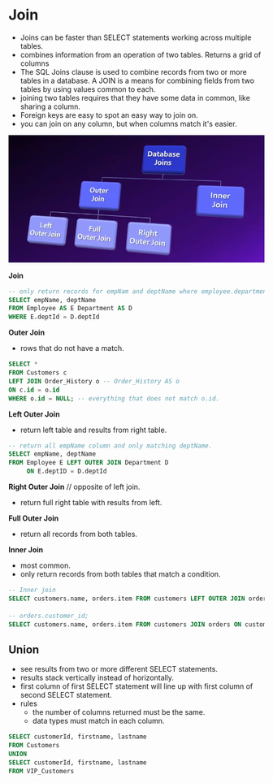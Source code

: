 # Join

- Joins can be faster than SELECT statements working across multiple tables.
- combines information from an operation of two tables. Returns a grid of columns
- The SQL Joins clause is used to combine records from two or more tables in a database. A JOIN is a means for combining fields from two tables by using values common to each.
- joining two tables requires that they have some data in common, like sharing a column.
- Foreign keys are easy to spot an easy way to join on.
- you can join on any column, but when columns match it's easier.

<img src="../images/joins.png" alt="sql table joins">

**Join**

```sql
-- only return records for empNam and deptName where employee.departmentId matches department.departmentId
SELECT empName, deptName
FROM Employee AS E Department AS D
WHERE E.deptId = D.deptId
```

**Outer Join**

- rows that do not have a match.

```sql
SELECT *
FROM Customers c
LEFT JOIN Order_History o -- Order_History AS o
ON c.id = o.id
WHERE o.id = NULL; -- everything that does not match o.id.
```

**Left Outer Join**

- return left table and results from right table.

```sql
-- return all empName column and only matching deptName.
SELECT empName, deptName
FROM Employee E LEFT OUTER JOIN Department D
     ON E.deptID = D.deptId
```

**Right Outer Join** // opposite of left join.

- return full right table with results from left.

**Full Outer Join**

- return all records from both tables.

**Inner Join**

- most common.
- only return records from both tables that match a condition.

```sql
-- Inner join
SELECT customers.name, orders.item FROM customers LEFT OUTER JOIN orders ON customers.id =

-- orders.customer_id;
SELECT customers.name, orders.item FROM customers JOIN orders ON customers.id = orders.customer_id;
```

## Union

- see results from two or more different SELECT statements.
- results stack vertically instead of horizontally.
- first column of first SELECT statement will line up with first column of second SELECT statement.
- rules
  - the number of columns returned must be the same.
  - data types must match in each column.

```sql
SELECT customerId, firstname, lastname
FROM Customers
UNION
SELECT customerId, firstname, lastname
FROM VIP_Customers
```
